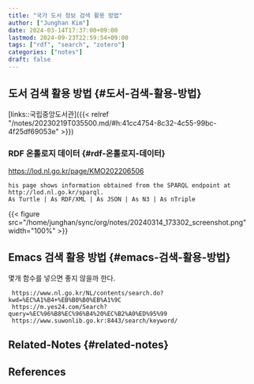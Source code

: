 ```yaml
---
title: "국가 도서 정보 검색 활용 방법"
author: ["Junghan Kim"]
date: 2024-03-14T17:37:00+09:00
lastmod: 2024-09-23T22:59:54+09:00
tags: ["rdf", "search", "zotero"]
categories: ["notes"]
draft: false
---
```


## 도서 검색 활용 방법 {#도서-검색-활용-방법}

[links::국립중앙도서관]({{< relref "/notes/20230219T035500.md/#h:41cc4754-8c32-4c55-99bc-4f25df69053e" >}})


### RDF 온톨로지 데이터 {#rdf-온톨로지-데이터}

<https://lod.nl.go.kr/page/KMO202206506>

```text
his page shows information obtained from the SPARQL endpoint at http://lod.nl.go.kr/sparql.
As Turtle | As RDF/XML | As JSON | As N3 | As nTriple
```

{{< figure src="/home/junghan/sync/org/notes/20240314_173302_screenshot.png" width="100%" >}}


## Emacs 검색 활용 방법 {#emacs-검색-활용-방법}

몇개 함수를 넣으면 좋지 않을까 한다.

```text
 https://www.nl.go.kr/NL/contents/search.do?kwd=%EC%A1%B4+%EB%B0%B0%EB%A1%9C
 https://m.yes24.com/Search?query=%EC%96%B8%EC%96%B4%20%EC%B2%A0%ED%95%99
 https://www.suwonlib.go.kr:8443/search/keyword/

```


## Related-Notes {#related-notes}

## References

<style>.csl-entry{text-indent: -1.5em; margin-left: 1.5em;}</style><div class="csl-bib-body">
</div>
